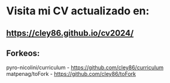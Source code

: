 # Visita mi CV actualizado en:

## https://cley86.github.io/cv2024/

## Forkeos:
pyro-nicolini/curriculum - https://github.com/cley86/curriculum
matpenag/toFork - https://github.com/cley86/toFork

